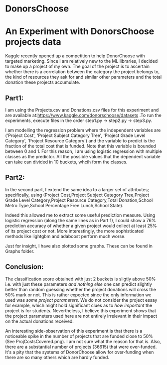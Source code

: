 # DonorsChoose

An Experiment with DonorsChoose projects data
==============================================

Kaggle recently opened up a competition to help DonorChoose with targeted marketing. Since I am relatively new to the ML libraries, I decided to make up a project of my own. The goal of the project is to ascertain whether there is a correlation between the category the project belongs to, the kind of resources they ask for and similar other parameters and the total donation these projects accumulate.

Part1:
-----
I am using the Projects.csv and Donations.csv files for this experiment and are available at:https://www.kaggle.com/donorschoose/datasets .To run the experiments, execute files in the order step1.py -> step2.py -> step3.py.

I am modelling the regression problem where the independent variables are ('Project Cost', 'Project Subject Category Tree', 'Project Grade Level Category', 'Project Resource Category') and the variable to predict is the fraction of the total cost that is funded. Note that this variable is bounded between 0 and 1. For this reason, I am using logistic regression with multiple classes as the predictor. All the possible values that the dependent variable can take can divided in 10 buckets, whcih form the classes.

Part2:
-----

In the second part, I extend the same idea to a larger set of attributes; specifically, using (Project Cost,Project Subject Category Tree,Project Grade Level Category,Project Resource Category,Total Donation,School Metro Type,School Percentage Free Lunch,School State).

Indeed this allowed me to extract some useful prediction measure. Using logistic regression (along the same lines as in Part 1), I could show a 76% prediction accuracy of whether a given project would collect at least 25% of its project cost or not. More interestingly, the more sophisticated methods like lightgbm and adaboost perform much worse.

Just for insight, I have also plotted some graphs. These can be found in Graphs folder.

Conclusion:
-----------

The classification score obtained with just 2 buckets is sligtly above 50% i.e. with just these parameters *and nothing else* one can predict slightly better than random guessing whether the project donations will cross the 50% mark or not. This is rather expected since the only information we used was *some project parameters*. We do not consider the project essay for example, which might hold significant clues as to *how important* the project is for students. Nevertheless, I believe this experiment shows that the project parameters used here are not entirely irrelevant in their impact on the actual donations received.

An interesting side-observation of this experiment is that there is a noticeable spike in the number of projects that are funded close to 50% (See ProjCostsCovered.png). I am not sure what the reason for that is. Also, there are a substantial number of projects (36615) that were over-funded. It's a pity that the systems of DonorChoose allow for over-funding when there are so many others which are hardly funded.
